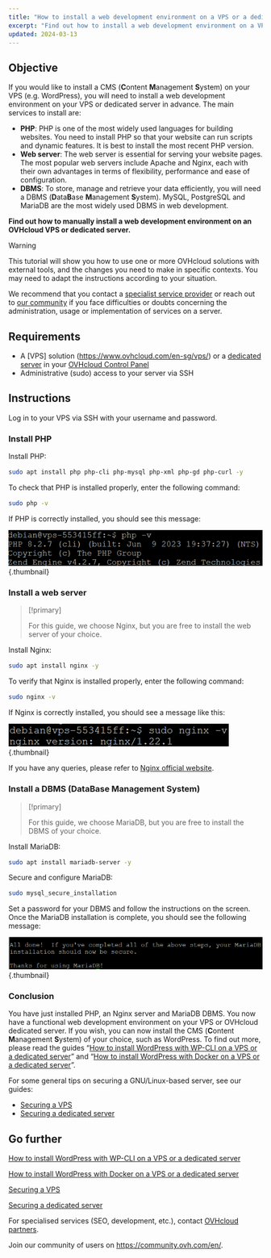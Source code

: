 ```yaml
---
title: "How to install a web development environment on a VPS or a dedicated server"
excerpt: "Find out how to install a web development environment on a VPS or an OVHcloud dedicated server"
updated: 2024-03-13
---
```


## Objective

If you would like to install a CMS (**C**ontent **M**anagement **S**ystem) on your VPS (e.g. WordPress), you will need to install a web development environment on your VPS or dedicated server in advance. The main services to install are:

- **PHP**: PHP is one of the most widely used languages for building websites. You need to install PHP so that your website can run scripts and dynamic features. It is best to install the most recent PHP version.
- **Web server**: The web server is essential for serving your website pages. The most popular web servers include Apache and Nginx, each with their own advantages in terms of flexibility, performance and ease of configuration.
- **DBMS**: To store, manage and retrieve your data efficiently, you will need a DBMS (**D**ata**B**ase **M**anagement **S**ystem). MySQL, PostgreSQL and MariaDB are the most widely used DBMS in web development.

**Find out how to manually install a web development environment on an OVHcloud VPS or dedicated server.**

> [!warning]
> This tutorial will show you how to use one or more OVHcloud solutions with external tools, and the changes you need to make in specific contexts. You may need to adapt the instructions according to your situation.
>
> We recommend that you contact a [specialist service provider](https://partner.ovhcloud.com/en-sg/directory/) or reach out to [our community](https://community.ovh.com/en/) if you face difficulties or doubts concerning the administration, usage or implementation of services on a server.
>

## Requirements

- A [VPS] solution (https://www.ovhcloud.com/en-sg/vps/) or a [dedicated server](https://www.ovhcloud.com/en-sg/bare-metal/) in your [OVHcloud Control Panel](/links/manager)
- Administrative (sudo) access to your server via SSH

## Instructions

Log in to your VPS via SSH with your username and password.

### Install PHP

Install PHP:

```sh
sudo apt install php php-cli php-mysql php-xml php-gd php-curl -y
```

To check that PHP is installed properly, enter the following command:

```sh
sudo php -v
```

If PHP is correctly installed, you should see this message:

![env dev web](images/result_php_v.png){.thumbnail}

### Install a web server

> [!primary]
>
> For this guide, we choose Nginx, but you are free to install the web server of your choice.
>

Install Nginx:

```sh
sudo apt install nginx -y
```

To verify that Nginx is installed properly, enter the following command:

```sh
sudo nginx -v
```

If Nginx is correctly installed, you should see a message like this:

![env dev web](images/result_nginx_v.png){.thumbnail}

If you have any queries, please refer to [Nginx official website](https://www.nginx.com/).

### Install a DBMS (**D**ata**B**ase **M**anagement **S**ystem)

> [!primary]
>
> For this guide, we choose MariaDB, but you are free to install the DBMS of your choice.
>

Install MariaDB:

```sh
sudo apt install mariadb-server -y
```

Secure and configure MariaDB:

```sh
sudo mysql_secure_installation
```

Set a password for your DBMS and follow the instructions on the screen. Once the MariaDB installation is complete, you should see the following message:

![env dev web](images/success_msg_mariadb.png){.thumbnail}

### Conclusion

You have just installed PHP, an Nginx server and MariaDB DBMS. You now have a functional web development environment on your VPS or OVHcloud dedicated server. If you wish, you can now install the CMS (**C**ontent **M**anagement **S**ystem) of your choice, such as WordPress. To find out more, please read the guides “[How to install WordPress with WP-CLI on a VPS or a dedicated server](/pages/bare_metal_cloud/virtual_private_servers/install_wordpress_site_on_vps)” and “[How to install WordPress with Docker on a VPS or a dedicated server](/pages/bare_metal_cloud/virtual_private_servers/install_wordpress_docker_on_vps)”.

For some general tips on securing a GNU/Linux-based server, see our guides:

- [Securing a VPS](/pages/bare_metal_cloud/virtual_private_servers/secure_your_vps)
- [Securing a dedicated server](/pages/bare_metal_cloud/dedicated_servers/securing-a-dedicated-server)

## Go further <a name="go-further"></a>

[How to install WordPress with WP-CLI on a VPS or a dedicated server](/pages/bare_metal_cloud/virtual_private_servers/install_wordpress_site_on_vps)

[How to install WordPress with Docker on a VPS or a dedicated server](/pages/bare_metal_cloud/virtual_private_servers/install_wordpress_docker_on_vps)

[Securing a VPS](/pages/bare_metal_cloud/virtual_private_servers/secure_your_vps)

[Securing a dedicated server](/pages/bare_metal_cloud/dedicated_servers/securing-a-dedicated-server)

For specialised services (SEO, development, etc.), contact [OVHcloud partners](https://partner.ovhcloud.com/en-sg/directory/).

Join our community of users on <https://community.ovh.com/en/>.
